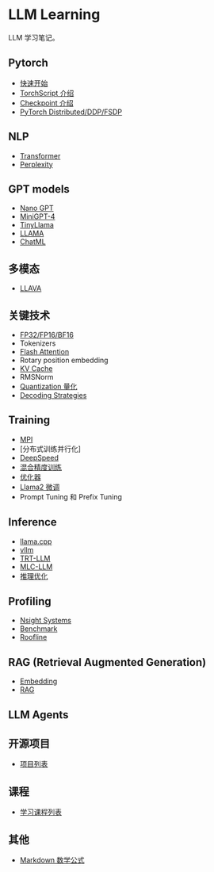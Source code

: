 # LLM Learning

LLM 学习笔记。

## Pytorch
- [快速开始](./pytorch/quickstart/README.md)
- [TorchScript 介绍](./pytorch/torchscript/README.md)
- [Checkpoint 介绍](./pytorch/checkpoint/README.md)
- [PyTorch Distributed/DDP/FSDP](./pytorch/distributed/README.md)

## NLP
- [Transformer](./nlp/transformer/README.md)
- [Perplexity](./nlp/Perplexity.md)

## GPT models
- [Nano GPT](./GPT/nanoGPT/README.md)
- [MiniGPT-4](./GPT/miniGPT4/README.md)
- [TinyLlama](./GPT/TinyLlama/README.md)
- [LLAMA](./GPT/Llama/README.md)
- [ChatML](./GPT/chatml.md)

## 多模态
- [LLAVA](./Multimodal/LLAVA.md)

## 关键技术
- [FP32/FP16/BF16](./technology/precision/fp32_fp16_bf16.md)
- Tokenizers
- [Flash Attention](./technology/flash_attention/README.md)
- Rotary position embedding
- [KV Cache](./technology/KV_Cache/README.md)
- RMSNorm
- [Quantization 量化](./technology/Quantization/README.md)
- [Decoding Strategies](./technology/decoding_strategies/README.md)

## Training
- [MPI](./training/mpi/README.md)
- [分布式训练并行化]
- [DeepSpeed](./DeepSpeed/README.md)
- [混合精度训练](./training/amp/README.md)
- [优化器](./training/optimizer/README.md)
- [Llama2 微调](./training/finetune/llama2_fine_tune.md)
- Prompt Tuning 和 Prefix Tuning

## Inference
- [llama.cpp](./inference/llama.cpp/README.md)
- [vllm](./inference/vllm/README.md)
- [TRT-LLM](./inference/TRT-LLM/)
- [MLC-LLM](./inference/MLC-LLM/)
- [推理优化](./inference/optimization/README.md)

## Profiling
- [Nsight Systems](./Profiling/nsight_systems.md)
- [Benchmark](./Profiling/benchmark/README.md)
- [Roofline](./Profiling/roofline/README.md)

## RAG (Retrieval Augmented Generation)
- [Embedding](./RAG/Embedding.md)
- [RAG](./RAG/README.md)

## LLM Agents


## 开源项目
- [项目列表](./Opensource/README.md)

## 课程
- [学习课程列表](./Courses/README.md)

## 其他
- [Markdown 数学公式](https://www.cnblogs.com/bytesfly/p/markdown-formula.html)
